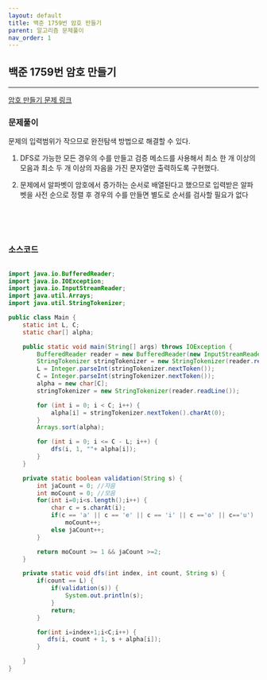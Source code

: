```yaml
---
layout: default
title: 백준 1759번 암호 만들기
parent: 알고리즘 문제풀이
nav_order: 1
---
```


## **백준 1759번 암호 만들기**
---

[암호 만들기 문제 링크](https://www.acmicpc.net/problem/1759)

### **문제풀이**

 문제의 입력범위가 작으므로 완전탐색 방법으로 해결할 수 있다. 
 
 1. DFS로 가능한 모든 경우의 수를 만들고 검증 메소드를 사용해서 최소 한 개 이상의 모음과 최소 두 개 이상의 자음을 가진 문자열만 출력하도록 구현했다.

 2. 문제에서 알파벳이 암호에서 증가하는 순서로 배열된다고 했으므로 입력받은 알파벳을 사전 순으로 정렬 후 경우의 수를 만들면 별도로 순서를 검사할 필요가 없다

<br>
<br>
<br>

### **소스코드**

``` java

import java.io.BufferedReader;
import java.io.IOException;
import java.io.InputStreamReader;
import java.util.Arrays;
import java.util.StringTokenizer;

public class Main {
    static int L, C;
    static char[] alpha;

    public static void main(String[] args) throws IOException {
        BufferedReader reader = new BufferedReader(new InputStreamReader(System.in));
        StringTokenizer stringTokenizer = new StringTokenizer(reader.readLine());
        L = Integer.parseInt(stringTokenizer.nextToken());
        C = Integer.parseInt(stringTokenizer.nextToken());
        alpha = new char[C];
        stringTokenizer = new StringTokenizer(reader.readLine());

        for (int i = 0; i < C; i++) {
            alpha[i] = stringTokenizer.nextToken().charAt(0);
        }
        Arrays.sort(alpha);

        for (int i = 0; i <= C - L; i++) {
            dfs(i, 1, ""+ alpha[i]);
        }
    }

    private static boolean validation(String s) {
        int jaCount = 0; //자음
        int moCount = 0; //모음
        for(int i=0;i<s.length();i++) {
            char c = s.charAt(i);
            if(c == 'a' || c == 'e' || c == 'i' || c =='o' || c=='u')
                moCount++;
            else jaCount++;
        }

        return moCount >= 1 && jaCount >=2;
    }

    private static void dfs(int index, int count, String s) {
        if(count == L) {
            if(validation(s)) {
                System.out.println(s);
            }
            return;
        }

        for(int i=index+1;i<C;i++) {
           dfs(i, count + 1, s + alpha[i]);
        }

    }
}

```




